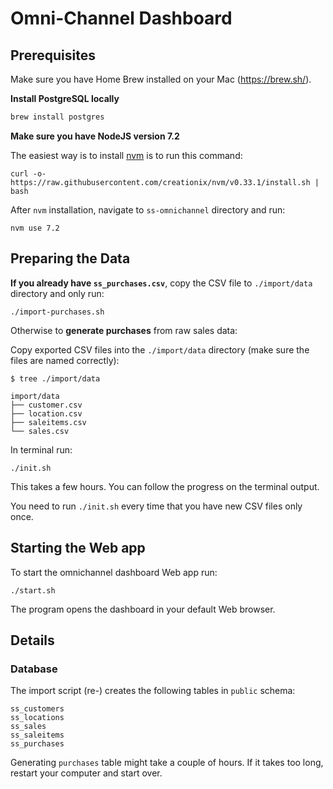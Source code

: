 # Omni-Channel Dashboard

## Prerequisites

Make sure you have Home Brew installed on your Mac (https://brew.sh/).

**Install PostgreSQL locally**

```bash
brew install postgres
```

**Make sure you have NodeJS version 7.2**

The easiest way is to install [nvm](https://github.com/creationix/nvm#installation) is to run this command:

```
curl -o- https://raw.githubusercontent.com/creationix/nvm/v0.33.1/install.sh | bash
```

After `nvm` installation, navigate to `ss-omnichannel` directory and run:

```
nvm use 7.2
```

## Preparing the Data

**If you already have `ss_purchases.csv`**, copy the CSV file to `./import/data` directory and only run:

```
./import-purchases.sh 
```

Otherwise to **generate purchases** from raw sales data:

Copy exported CSV files into the `./import/data` directory (make sure the files are named correctly):

```
$ tree ./import/data

import/data
├── customer.csv
├── location.csv
├── saleitems.csv
└── sales.csv
```

In terminal run:

```
./init.sh
```

This takes a few hours. You can follow the progress on the terminal output.

You need to run `./init.sh` every time that you have new CSV files only once.

## Starting the Web app

To start the omnichannel dashboard Web app run:

```
./start.sh
```

The program opens the dashboard in your default Web browser.

## Details

### Database

The import script (re-) creates the following tables in `public` schema:

```
ss_customers
ss_locations
ss_sales
ss_saleitems
ss_purchases
```

Generating `purchases` table might take a couple of hours. If it takes too long, restart your computer and start over.
